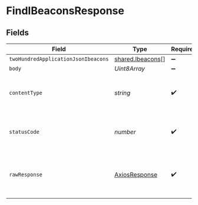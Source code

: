 # FindIBeaconsResponse


## Fields

| Field                                                       | Type                                                        | Required                                                    | Description                                                 |
| ----------------------------------------------------------- | ----------------------------------------------------------- | ----------------------------------------------------------- | ----------------------------------------------------------- |
| `twoHundredApplicationJsonIbeacons`                         | [shared.Ibeacons](../../../sdk/models/shared/ibeacons.md)[] | :heavy_minus_sign:                                          | OK                                                          |
| `body`                                                      | *Uint8Array*                                                | :heavy_minus_sign:                                          | N/A                                                         |
| `contentType`                                               | *string*                                                    | :heavy_check_mark:                                          | HTTP response content type for this operation               |
| `statusCode`                                                | *number*                                                    | :heavy_check_mark:                                          | HTTP response status code for this operation                |
| `rawResponse`                                               | [AxiosResponse](https://axios-http.com/docs/res_schema)     | :heavy_check_mark:                                          | Raw HTTP response; suitable for custom response parsing     |